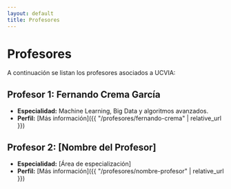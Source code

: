 ```yaml
---
layout: default
title: Profesores
---
```


# Profesores

A continuación se listan los profesores asociados a UCVIA:

## Profesor 1: Fernando Crema García
- **Especialidad:** Machine Learning, Big Data y algoritmos avanzados.
- **Perfil:** [Más información]({{ "/profesores/fernando-crema" | relative_url }})

## Profesor 2: [Nombre del Profesor]
- **Especialidad:** [Área de especialización]
- **Perfil:** [Más información]({{ "/profesores/nombre-profesor" | relative_url }})

<!-- Agregar más perfiles según sea necesario -->
